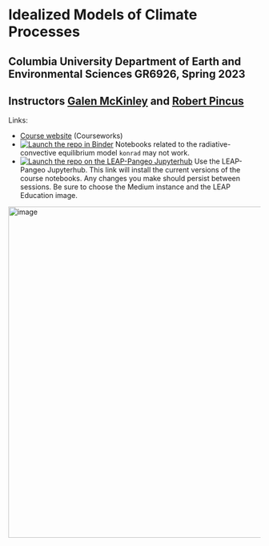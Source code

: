 # Idealized Models of Climate Processes
## Columbia University Department of Earth and Environmental Sciences GR6926, Spring 2023
## Instructors [Galen McKinley](https://mckinley.ldeo.columbia.edu) and [Robert Pincus](https://crew.ldeo.columbia.edu)

Links: 
- [Course website](https://courseworks2.columbia.edu/courses/167024) (Courseworks)
- [![Launch the repo in Binder](https://mybinder.org/badge_logo.svg)](https://mybinder.org/v2/gh/LDEO-CREW/EESC-6926-Idealized-models-Spr-23/HEAD) Notebooks related to the radiative-convective equilibrium model `konrad` may not work. 
- [![Launch the repo on the LEAP-Pangeo Jupyterhub](https://custom-icon-badges.demolab.com/badge/Jupyter%20Hub-Launch%20%F0%9F%9A%80-orange?logo=leap-globe)](https://leap.2i2c.cloud/hub/user-redirect/git-pull?repo=https%3A%2F%2Fgithub.com%2FLDEO-CREW%2FEESC-6926-Idealized-models-Spr-23.git&urlpath=lab%2Ftree%2FEESC-6926-Idealized-models-Spr-23.git%2F&branch=main) Use the LEAP-Pangeo Jupyterhub. This link will install the current versions of the course notebooks. Any changes you make should persist between sessions. Be sure to choose the Medium instance and the LEAP Education image.
<img width="661" alt="image" src="https://user-images.githubusercontent.com/14314623/214891293-1ef2c28d-9d32-4aee-b2ae-984ab0bd3abe.png">
